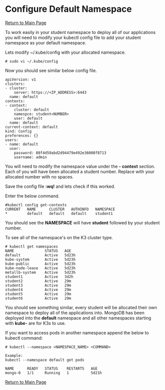 # Configure Default Namespace

[Return to Main Page](https://github.com/chrisjen83/k3s-labs)

To work easily in your student namespace to deploy all of our applications you will need to modify your kubectl config file to add your student namespace as your default namespace.

Lets modify ~/.kube/config with your allocated namespace.

```
# sudo vi ~/.kube/config
```

Now you should see similar below config file.

```
apiVersion: v1
clusters:
- cluster:
    server: https://<IP_ADDRESS>:6443
  name: default
contexts:
- context:
    cluster: default
    namespce: student<NUMBER>
    user: default
  name: default
current-context: default
kind: Config
preferences: {}
users:
- name: default
  user:
    password: 08f4d59abd2d94479e492e36008f8713
    username: admin
```

You will need to modify the namespace value under the **- context** section. Each of you will have been allocated a student number.  Replace <NUMBER> with your allocated number with no spaces.

Save the config file **:wq!** and lets check if this worked.

Enter the below command.

```
#kubectl config get-contexts
CURRENT   NAME      CLUSTER   AUTHINFO   NAMESPACE
*         default   default   default    student1
```

You should see the **NAMESPACE** will have **student** followed by your student number.

To see all of the namespace's on the K3 cluster type.

```
# kubectl get namespaces
NAME              STATUS   AGE
default           Active   5d23h
kube-system       Active   5d23h
kube-public       Active   5d23h
kube-node-lease   Active   5d23h
metallb-system    Active   5d23h
student1          Active   3d2h
student2          Active   29m
student3          Active   29m
student4          Active   29m
student5          Active   29m
student6          Active   29m

```

You should see something similar, every student will be allocated their own namespace to deploy all of the applications into.  MongoDB has been deployed into the **default** namespace and all other namespaces starting with **kube-** are for K3s to use.

If you want to access pods in another namespace append the below to kubectl command:

```
# kubectl --namespace <NAMESPACE_NAME> <COMMAND>

Example:
kubectl --namespace default get pods

NAME      READY   STATUS    RESTARTS   AGE
mongo-0   1/1     Running   1          5d21h

```

[Return to Main Page](https://github.com/chrisjen83/k3s-labs)
